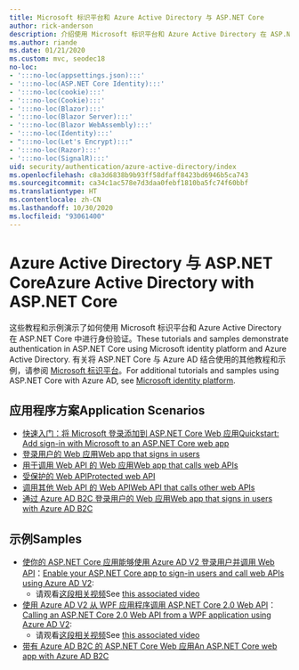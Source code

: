 ```yaml
---
title: Microsoft 标识平台和 Azure Active Directory 与 ASP.NET Core
author: rick-anderson
description: 介绍使用 Microsoft 标识平台和 Azure Active Directory 在 ASP.NET Core 对 Web 应用和 API 进行身份验证的相关主题。
ms.author: riande
ms.date: 01/21/2020
ms.custom: mvc, seodec18
no-loc:
- ':::no-loc(appsettings.json):::'
- ':::no-loc(ASP.NET Core Identity):::'
- ':::no-loc(cookie):::'
- ':::no-loc(Cookie):::'
- ':::no-loc(Blazor):::'
- ':::no-loc(Blazor Server):::'
- ':::no-loc(Blazor WebAssembly):::'
- ':::no-loc(Identity):::'
- ":::no-loc(Let's Encrypt):::"
- ':::no-loc(Razor):::'
- ':::no-loc(SignalR):::'
uid: security/authentication/azure-active-directory/index
ms.openlocfilehash: c8a3d6838b9b93ff58dfaff8423bd6946b5ca743
ms.sourcegitcommit: ca34c1ac578e7d3daa0febf1810ba5fc74f60bbf
ms.translationtype: HT
ms.contentlocale: zh-CN
ms.lasthandoff: 10/30/2020
ms.locfileid: "93061400"
---
```

# <a name="azure-active-directory-with-aspnet-core"></a><span data-ttu-id="cb782-103">Azure Active Directory 与 ASP.NET Core</span><span class="sxs-lookup"><span data-stu-id="cb782-103">Azure Active Directory with ASP.NET Core</span></span>

<span data-ttu-id="cb782-104">这些教程和示例演示了如何使用 Microsoft 标识平台和 Azure Active Directory 在 ASP.NET Core 中进行身份验证。</span><span class="sxs-lookup"><span data-stu-id="cb782-104">These tutorials and samples demonstrate authentication in ASP.NET Core using Microsoft identity platform and Azure Active Directory.</span></span> <span data-ttu-id="cb782-105">有关将 ASP.NET Core 与 Azure AD 结合使用的其他教程和示例，请参阅 [Microsoft 标识平台](/azure/active-directory/develop/)。</span><span class="sxs-lookup"><span data-stu-id="cb782-105">For additional tutorials and samples using ASP.NET Core with Azure AD, see [Microsoft identity platform](/azure/active-directory/develop/).</span></span>

## <a name="application-scenarios"></a><span data-ttu-id="cb782-106">应用程序方案</span><span class="sxs-lookup"><span data-stu-id="cb782-106">Application Scenarios</span></span>

* [<span data-ttu-id="cb782-107">快速入门：将 Microsoft 登录添加到 ASP.NET Core Web 应用</span><span class="sxs-lookup"><span data-stu-id="cb782-107">Quickstart: Add sign-in with Microsoft to an ASP.NET Core web app</span></span>](/azure/active-directory/develop/quickstart-v2-aspnet-core-webapp)
* [<span data-ttu-id="cb782-108">登录用户的 Web 应用</span><span class="sxs-lookup"><span data-stu-id="cb782-108">Web app that signs in users</span></span>](/azure/active-directory/develop/scenario-web-app-sign-user-overview?tabs=aspnetcore)
* [<span data-ttu-id="cb782-109">用于调用 Web API 的 Web 应用</span><span class="sxs-lookup"><span data-stu-id="cb782-109">Web app that calls web APIs</span></span>](/azure/active-directory/develop/scenario-web-app-call-api-overview)
* [<span data-ttu-id="cb782-110">受保护的 Web API</span><span class="sxs-lookup"><span data-stu-id="cb782-110">Protected web API</span></span>](/azure/active-directory/develop/scenario-protected-web-api-overview)
* [<span data-ttu-id="cb782-111">调用其他 Web API 的 Web API</span><span class="sxs-lookup"><span data-stu-id="cb782-111">Web API that calls other web APIs</span></span>](/azure/active-directory/develop/scenario-web-api-call-api-overview)
* [<span data-ttu-id="cb782-112">通过 Azure AD B2C 登录用户的 Web 应用</span><span class="sxs-lookup"><span data-stu-id="cb782-112">Web app that signs in users with Azure AD B2C</span></span>](xref:security/authentication/azure-ad-b2c)

## <a name="samples"></a><span data-ttu-id="cb782-113">示例</span><span class="sxs-lookup"><span data-stu-id="cb782-113">Samples</span></span>

* <span data-ttu-id="cb782-114">[使你的 ASP.NET Core 应用能够使用 Azure AD V2 登录用户并调用 Web API](/samples/azure-samples/active-directory-aspnetcore-webapp-openidconnect-v2/enable-webapp-signin/)：</span><span class="sxs-lookup"><span data-stu-id="cb782-114">[Enable your ASP.NET Core app to sign-in users and call web APIs using Azure AD V2](/samples/azure-samples/active-directory-aspnetcore-webapp-openidconnect-v2/enable-webapp-signin/):</span></span> 
  * <span data-ttu-id="cb782-115">请观看[这段相关视频](https://channel9.msdn.com/Events/Build/2018/THR5001)</span><span class="sxs-lookup"><span data-stu-id="cb782-115">See [this associated video](https://channel9.msdn.com/Events/Build/2018/THR5001)</span></span>
* <span data-ttu-id="cb782-116">[使用 Azure AD V2 从 WPF 应用程序调用 ASP.NET Core 2.0 Web API](/samples/azure-samples/active-directory-dotnet-native-aspnetcore-v2/calling-an-aspnet-core-web-api-from-a-wpf-application-using-azure-ad-v2/)：</span><span class="sxs-lookup"><span data-stu-id="cb782-116">[Calling an ASP.NET Core 2.0 Web API from a WPF application using Azure AD V2](/samples/azure-samples/active-directory-dotnet-native-aspnetcore-v2/calling-an-aspnet-core-web-api-from-a-wpf-application-using-azure-ad-v2/):</span></span> 
  * <span data-ttu-id="cb782-117">请观看[这段相关视频](https://channel9.msdn.com/Events/Build/2018/THR5000)</span><span class="sxs-lookup"><span data-stu-id="cb782-117">See [this associated video](https://channel9.msdn.com/Events/Build/2018/THR5000)</span></span>
* [<span data-ttu-id="cb782-118">带有 Azure AD B2C 的 ASP.NET Core Web 应用</span><span class="sxs-lookup"><span data-stu-id="cb782-118">An ASP.NET Core web app with Azure AD B2C</span></span>](/samples/azure-samples/active-directory-b2c-dotnetcore-webapp/an-aspnet-core-web-app-with-azure-ad-b2c/)
